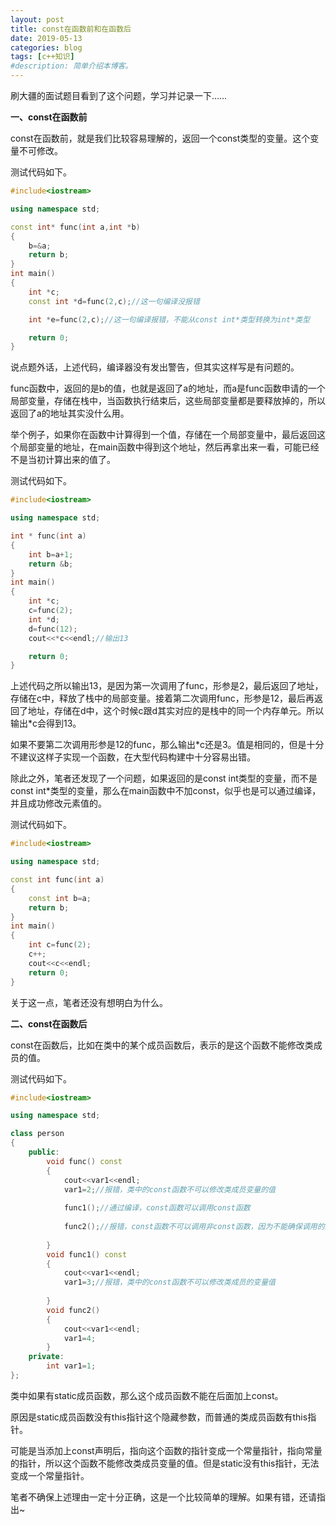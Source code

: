 ```yaml
---
layout: post
title: const在函数前和在函数后
date: 2019-05-13
categories: blog
tags: [c++知识]
#description: 简单介绍本博客。
---
```

刷大疆的面试题目看到了这个问题，学习并记录一下……

**一、const在函数前**

const在函数前，就是我们比较容易理解的，返回一个const类型的变量。这个变量不可修改。

测试代码如下。

```c++
#include<iostream>

using namespace std;

const int* func(int a,int *b)
{
	b=&a;
	return b;
}
int main()
{
	int *c;
	const int *d=func(2,c);//这一句编译没报错

	int *e=func(2,c);//这一句编译报错，不能从const int*类型转换为int*类型

	return 0;
}
```
说点题外话，上述代码，编译器没有发出警告，但其实这样写是有问题的。

func函数中，返回的是b的值，也就是返回了a的地址，而a是func函数申请的一个局部变量，存储在栈中，当函数执行结束后，这些局部变量都是要释放掉的，所以返回了a的地址其实没什么用。

举个例子，如果你在函数中计算得到一个值，存储在一个局部变量中，最后返回这个局部变量的地址，在main函数中得到这个地址，然后再拿出来一看，可能已经不是当初计算出来的值了。

测试代码如下。

```c++
#include<iostream>

using namespace std;

int * func(int a)
{
	int b=a+1;
	return &b;
}
int main()
{
	int *c;
	c=func(2);
	int *d;
	d=func(12);
	cout<<*c<<endl;//输出13

	return 0;
}
```

上述代码之所以输出13，是因为第一次调用了func，形参是2，最后返回了地址，存储在c中，释放了栈中的局部变量。接着第二次调用func，形参是12，最后再返回了地址，存储在d中，这个时候c跟d其实对应的是栈中的同一个内存单元。所以输出*c会得到13。

如果不要第二次调用形参是12的func，那么输出*c还是3。值是相同的，但是十分不建议这样子实现一个函数，在大型代码构建中十分容易出错。

除此之外，笔者还发现了一个问题，如果返回的是const int类型的变量，而不是const int*类型的变量，那么在main函数中不加const，似乎也是可以通过编译，并且成功修改元素值的。

测试代码如下。
```c++
#include<iostream>

using namespace std;

const int func(int a)
{
	const int b=a;
	return b;
}
int main()
{
	int c=func(2);
	c++;
	cout<<c<<endl;
	return 0;
}
```

关于这一点，笔者还没有想明白为什么。

**二、const在函数后**

const在函数后，比如在类中的某个成员函数后，表示的是这个函数不能修改类成员的值。

测试代码如下。

```c++
#include<iostream>

using namespace std;

class person
{
	public:
		void func() const
		{
			cout<<var1<<endl;
			var1=2;//报错，类中的const函数不可以修改类成员变量的值 
			
			func1();//通过编译，const函数可以调用const函数 
			
			func2();//报错，const函数不可以调用非const函数，因为不能确保调用的函数不会改变类成员变量的值 
			
		}
		void func1() const
		{
			cout<<var1<<endl;
			var1=3;//报错，类中的const函数不可以修改类成员的变量值 
			
		}
		void func2()
		{
			cout<<var1<<endl;
			var1=4;
		}
	private:
		int var1=1;
};
```

类中如果有static成员函数，那么这个成员函数不能在后面加上const。

原因是static成员函数没有this指针这个隐藏参数，而普通的类成员函数有this指针。

可能是当添加上const声明后，指向这个函数的指针变成一个常量指针，指向常量的指针，所以这个函数不能修改类成员变量的值。但是static没有this指针，无法变成一个常量指针。

笔者不确保上述理由一定十分正确，这是一个比较简单的理解。如果有错，还请指出~